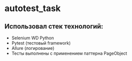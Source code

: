 # autotest_task
 ## Использовал стек технологий:
- Selenium WD Python
- Pytest (тестовый framework)
- Allure (логирование)
- Тесты выполнены с применением паттерна PageObject
